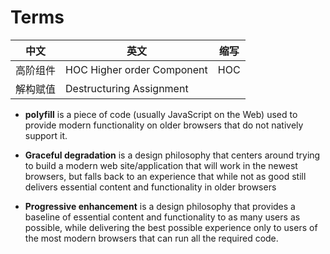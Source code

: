# Terms

|  中文 	|   英文	|  缩写 	|
|---	|---	|---	|
|  高阶组件 	|   HOC Higher order Component	|   HOC	|
|   解构赋值	|   Destructuring Assignment	|   	|

* **polyfill** is a piece of code (usually JavaScript on the Web) used to provide modern functionality on older browsers that do not natively support it.

* **Graceful degradation** is a design philosophy that centers around trying to build a modern web site/application that will work in the newest browsers, but falls back to an experience that while not as good still delivers essential content and functionality in older browsers

* **Progressive enhancement** is a design philosophy that provides a baseline of essential content and functionality to as many users as possible, while delivering the best possible experience only to users of the most modern browsers that can run all the required code.
